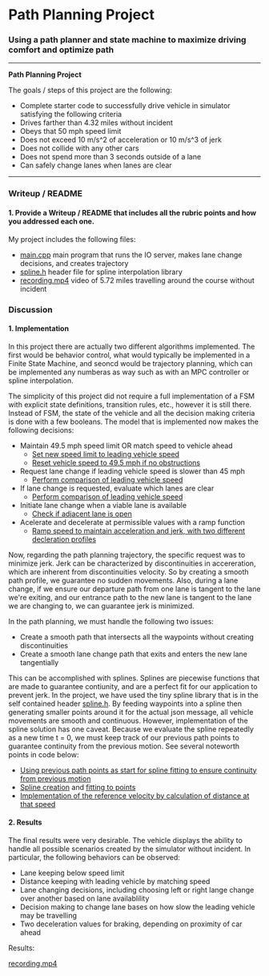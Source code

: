 # **Path Planning Project**

### Using a path planner and state machine to maximize driving comfort and optimize path

---

**Path Planning Project**

The goals / steps of this project are the following:

* Complete starter code to successfully drive vehicle in simulator satisfying the following criteria
 * Drives farther than 4.32 miles without incident
 * Obeys that 50 mph speed limit
 * Does not exceed 10 m/s^2 of acceleration or 10 m/s^3 of jerk
 * Does not collide with any other cars
 * Does not spend more than 3 seconds outside of a lane
 * Can safely change lanes when lanes are clear

[//]: # (Image References)

---

### Writeup / README

#### 1. Provide a Writeup / README that includes all the rubric points and how you addressed each one.

My project includes the following files:
* [main.cpp](../src/main.cpp) main program that runs the IO server, makes lane change decisions, and creates trajectory
* [spline.h](../src/spline.h) header file for spline interpolation library
* [recording.mp4](./recording.mp4) video of 5.72 miles travelling around the course without incident

### Discussion

#### 1. Implementation

In this project there are actually two different algorithms implemented.  The first would be behavior control, what would typically be implemented in a Finite State Machine, and seoncd would be trajectory planning, which can be implemented any numberas as way such as with an MPC controller or spline interpolation.

The simplicity of this project did not require a full implementation of a FSM with explicit state definitions, transition rules, etc., however it is still there.  Instead of FSM, the state of the vehicle and all the decision making criteria is done with a few booleans.  The model that is implemented now makes the following decisions:
* Maintain 49.5 mph speed limit OR match speed to vehicle ahead
  * [Set new speed limit to leading vehicle speed](../src/main.cpp#L279)
  * [Reset vehicle speed to 49.5 mph if no obstructions](../src/main.cpp#L299)
* Request lane change if leading vehicle speed is slower than 45 mph
  * [Perform comparison of leading vehicle speed](../src/main.cpp#L281)
* If lane change is requested, evaluate which lanes are clear
  * [Perform comparison of leading vehicle speed](../src/main.cpp#L317)
* Initiate lane change when a viable lane is available
  * [Check if adjacent lane is open](../src/main.cpp#L344)
* Acelerate and decelerate at permissible values with a ramp function
  * [Ramp speed to maintain acceleration and jerk, with two different decleration profiles](../src/main.cpp#L301)

Now, regarding the path planning trajectory, the specific request was to minimize jerk.  Jerk can be characterized by discontinuities in accereration, which are inherent from discontinuities velocity.  So by creating a smooth path profile, we guarantee no sudden movements.  Also, during a lane change, if we ensure our departure path from one lane is tangent to the lane we're exiting, and our entrance path to the new lane is tangent to the lane we are changing to, we can guarantee jerk is minimized.

In the path planning, we must handle the following two issues:
* Create a smooth path that intersects all the waypoints without creating discontinuities
* Create a smooth lane change path that exits and enters the new lane tangentially

This can be accomplished with splines.  Splines are piecewise functions that are made to guarantee contiunity, and are a perfect fit for our application to prevent jerk.  In the project, we have used the tiny spline library that is in the self contained header [spline.h](../src/spline.h).  By feeding waypoints into a spline then generating smaller points around it for the actual json message, all vehicle movements are smooth and continuous.  However, implementation of the spline solution has one caveat.  Because we evaluate the spline repeatedly as a new time t = 0, we must keep track of our previous path points to guarantee continuity from the previous motion.  See several noteworth points in code below:
* [Using previous path points as start for spline fitting to ensure continuity from previous motion](../src/main.cpp#L406)
* [Spline creation](../src/main.cpp#L445) and [fitting to points](../src/main.cpp#L448)
* [Implementation of the reference velocity by calculation of distance at that speed](../src/main.cpp#L473)

#### 2. Results

The final results were very desirable.  The vehicle displays the ability to handle all possible scenarios created by the simulator without incident.  In particular, the following behaviors can be observed:
* Lane keeping below speed limit
* Distance keeping with leading vehicle by matching speed
* Lane changing decisions, including choosing left or right lange change over another based on lane availablility
* Decision making to change lane bases on how slow the leading vehicle may be travelling
* Two deceleration values for braking, depending on proximity of car ahead

Results:

[recording.mp4](./recording.mp4)

